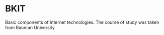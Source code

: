 # BKIT
Basic components of Internet technologies. The course of study was taken from Bauman University
